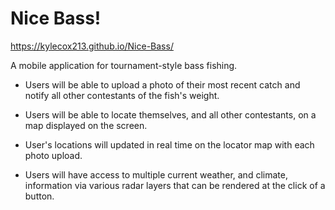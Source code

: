 # Nice Bass!
https://kylecox213.github.io/Nice-Bass/

A mobile application for tournament-style bass fishing.


 - Users will be able to upload a photo of their most recent catch and notify all other contestants of the fish's weight.

 - Users will be able to locate themselves, and all other contestants, on a map displayed on the screen.

 - User's locations will updated in real time on the locator map with each photo upload.

 - Users will have access to multiple current weather, and climate, information via various radar layers that can be rendered at      the click of a button.

